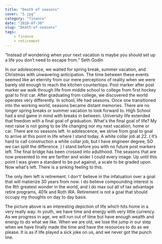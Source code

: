 ```yaml
---
title: "Death of seasons"
cover: "5.jpg"
category: "finance"
date: "2018-07-30"
slug: "Death-of-seasons"
tags:
    - finance
    - retirement
---
```


“Instead of wondering when your next vacation is maybe you should set up a life you don’t need to escape from.”  Seth Godin

In our adolescence, we waited for spring break, summer vacation, and Christmas with unwavering anticipation. The time between these events seemed like an eternity from our mere perceptions of reality when we were barely old enough to reach the kitchen countertops. Post marker after post marker we walk through life from middle school to college from first hockey goal to first car. After graduating from college, we discovered the world operates very differently. In school, life had seasons. Once one transitioned into the working world, seasons became distant memories. There are no longer spring breaks or summer vacation to look forward to. High School had a end game in mind with breaks in between. University life extended that freedom with a final goal of graduation. What's the final goal of life? My next raise is not going to be life changing nor my next vacation, home or car. There are no seasons left. In adolescence, we strive from goal to goal to arrive at this point in life where I stand today. A white collar job at 22. ( It’s hard to call construction a white collar job, but I have engineer degree, SO we can split the difference. ) I stand before you with no future post markers left. The final bridge has been crossed into adulthood. The seasons that are now presented to me are farther and wider I could every image. Up until this point I was given a standard to be put against, a scale to be graded upon. Now what's left. There is a sinking feeling to this. 

 The only item left is retirement. I don't’ believe in the infatuation over a goal that will matierize 30 years from now. I do believe compounding interest is the 8th greatest wonder in the world, and I do max out all of tax advantage retire programs, 401k and Roth IRA. Retirement is not a goal that should occupy my thoughts on day to day basis.

The picture above is an interesting depiction of life which hits home in a very really way. In youth, we have time and energy with very little currency. As we progress in age, we will run out of time but have enough wealth and energy to do what we like. When we are old, we lose the jump in our step when we have finally made the time and have the resources to do as we please. It is as if life played a sick joke on us, and we never got the punch line. 







